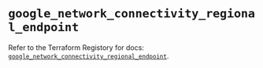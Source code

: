 # `google_network_connectivity_regional_endpoint`

Refer to the Terraform Registory for docs: [`google_network_connectivity_regional_endpoint`](https://registry.terraform.io/providers/hashicorp/google/5.29.0/docs/resources/network_connectivity_regional_endpoint).
